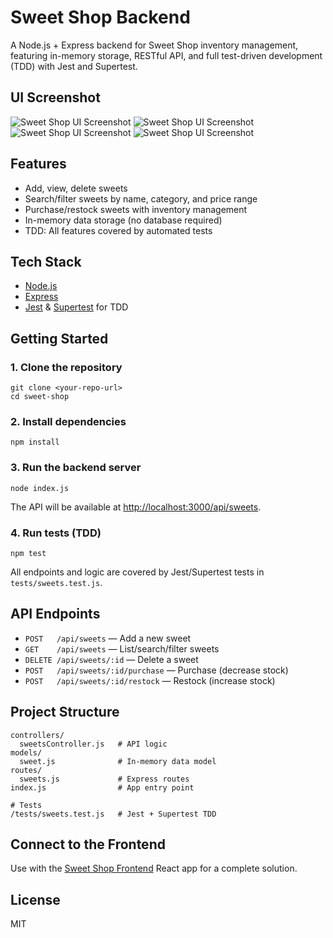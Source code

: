 # Sweet Shop Backend

A Node.js + Express backend for Sweet Shop inventory management, featuring in-memory storage, RESTful API, and full test-driven development (TDD) with Jest and Supertest.

## UI Screenshot
![Sweet Shop UI Screenshot](../sweet-shop-frontend/1.png)
![Sweet Shop UI Screenshot](../sweet-shop-frontend/2.png)
![Sweet Shop UI Screenshot](../sweet-shop-frontend/3.png)
![Sweet Shop UI Screenshot](../sweet-shop-frontend/4.png)

## Features
- Add, view, delete sweets
- Search/filter sweets by name, category, and price range
- Purchase/restock sweets with inventory management
- In-memory data storage (no database required)
- TDD: All features covered by automated tests

## Tech Stack
- [Node.js](https://nodejs.org/)
- [Express](https://expressjs.com/)
- [Jest](https://jestjs.io/) & [Supertest](https://github.com/ladjs/supertest) for TDD

## Getting Started

### 1. Clone the repository
```
git clone <your-repo-url>
cd sweet-shop
```

### 2. Install dependencies
```
npm install
```

### 3. Run the backend server
```
node index.js
```
The API will be available at [http://localhost:3000/api/sweets](http://localhost:3000/api/sweets).

### 4. Run tests (TDD)
```
npm test
```
All endpoints and logic are covered by Jest/Supertest tests in `tests/sweets.test.js`.

## API Endpoints
- `POST   /api/sweets`         — Add a new sweet
- `GET    /api/sweets`         — List/search/filter sweets
- `DELETE /api/sweets/:id`     — Delete a sweet
- `POST   /api/sweets/:id/purchase` — Purchase (decrease stock)
- `POST   /api/sweets/:id/restock`  — Restock (increase stock)

## Project Structure
```
controllers/
  sweetsController.js   # API logic
models/
  sweet.js              # In-memory data model
routes/
  sweets.js             # Express routes
index.js                # App entry point

# Tests
/tests/sweets.test.js   # Jest + Supertest TDD
```

## Connect to the Frontend
Use with the [Sweet Shop Frontend](../sweet-shop-frontend) React app for a complete solution.


## License
MIT

